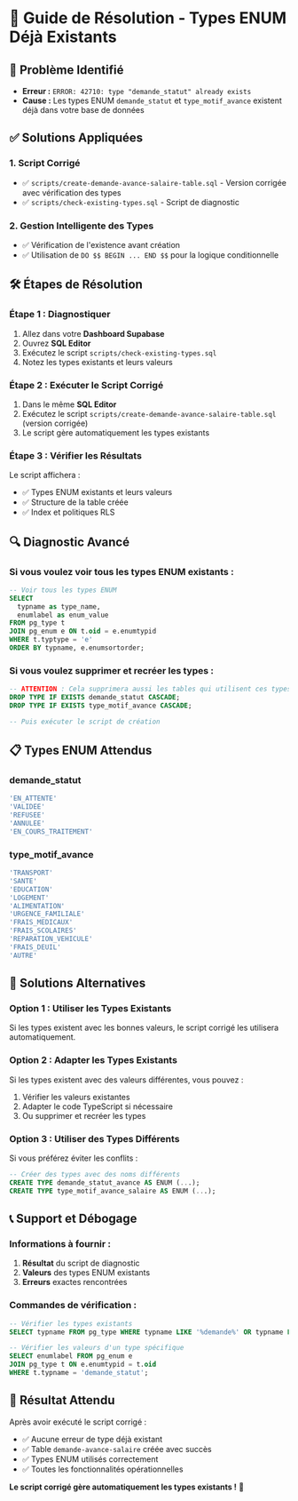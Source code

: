 # 🔧 Guide de Résolution - Types ENUM Déjà Existants

## 🚨 **Problème Identifié**
- **Erreur :** `ERROR: 42710: type "demande_statut" already exists`
- **Cause :** Les types ENUM `demande_statut` et `type_motif_avance` existent déjà dans votre base de données

## ✅ **Solutions Appliquées**

### 1. **Script Corrigé**
- ✅ `scripts/create-demande-avance-salaire-table.sql` - Version corrigée avec vérification des types
- ✅ `scripts/check-existing-types.sql` - Script de diagnostic

### 2. **Gestion Intelligente des Types**
- ✅ Vérification de l'existence avant création
- ✅ Utilisation de `DO $$ BEGIN ... END $$` pour la logique conditionnelle

## 🛠️ **Étapes de Résolution**

### **Étape 1 : Diagnostiquer**
1. Allez dans votre **Dashboard Supabase**
2. Ouvrez **SQL Editor**
3. Exécutez le script `scripts/check-existing-types.sql`
4. Notez les types existants et leurs valeurs

### **Étape 2 : Exécuter le Script Corrigé**
1. Dans le même **SQL Editor**
2. Exécutez le script `scripts/create-demande-avance-salaire-table.sql` (version corrigée)
3. Le script gère automatiquement les types existants

### **Étape 3 : Vérifier les Résultats**
Le script affichera :
- ✅ Types ENUM existants et leurs valeurs
- ✅ Structure de la table créée
- ✅ Index et politiques RLS

## 🔍 **Diagnostic Avancé**

### **Si vous voulez voir tous les types ENUM existants :**
```sql
-- Voir tous les types ENUM
SELECT 
  typname as type_name,
  enumlabel as enum_value
FROM pg_type t
JOIN pg_enum e ON t.oid = e.enumtypid
WHERE t.typtype = 'e'
ORDER BY typname, e.enumsortorder;
```

### **Si vous voulez supprimer et recréer les types :**
```sql
-- ATTENTION : Cela supprimera aussi les tables qui utilisent ces types
DROP TYPE IF EXISTS demande_statut CASCADE;
DROP TYPE IF EXISTS type_motif_avance CASCADE;

-- Puis exécuter le script de création
```

## 📋 **Types ENUM Attendus**

### **demande_statut**
```sql
'EN_ATTENTE'
'VALIDEE'
'REFUSEE'
'ANNULEE'
'EN_COURS_TRAITEMENT'
```

### **type_motif_avance**
```sql
'TRANSPORT'
'SANTE'
'EDUCATION'
'LOGEMENT'
'ALIMENTATION'
'URGENCE_FAMILIALE'
'FRAIS_MEDICAUX'
'FRAIS_SCOLAIRES'
'REPARATION_VEHICULE'
'FRAIS_DEUIL'
'AUTRE'
```

## 🚀 **Solutions Alternatives**

### **Option 1 : Utiliser les Types Existants**
Si les types existent avec les bonnes valeurs, le script corrigé les utilisera automatiquement.

### **Option 2 : Adapter les Types Existants**
Si les types existent avec des valeurs différentes, vous pouvez :
1. Vérifier les valeurs existantes
2. Adapter le code TypeScript si nécessaire
3. Ou supprimer et recréer les types

### **Option 3 : Utiliser des Types Différents**
Si vous préférez éviter les conflits :
```sql
-- Créer des types avec des noms différents
CREATE TYPE demande_statut_avance AS ENUM (...);
CREATE TYPE type_motif_avance_salaire AS ENUM (...);
```

## 📞 **Support et Débogage**

### **Informations à fournir :**
1. **Résultat** du script de diagnostic
2. **Valeurs** des types ENUM existants
3. **Erreurs** exactes rencontrées

### **Commandes de vérification :**
```sql
-- Vérifier les types existants
SELECT typname FROM pg_type WHERE typname LIKE '%demande%' OR typname LIKE '%motif%';

-- Vérifier les valeurs d'un type spécifique
SELECT enumlabel FROM pg_enum e
JOIN pg_type t ON e.enumtypid = t.oid
WHERE t.typname = 'demande_statut';
```

## 🎯 **Résultat Attendu**

Après avoir exécuté le script corrigé :
- ✅ Aucune erreur de type déjà existant
- ✅ Table `demande-avance-salaire` créée avec succès
- ✅ Types ENUM utilisés correctement
- ✅ Toutes les fonctionnalités opérationnelles

**Le script corrigé gère automatiquement les types existants !** 🎉 